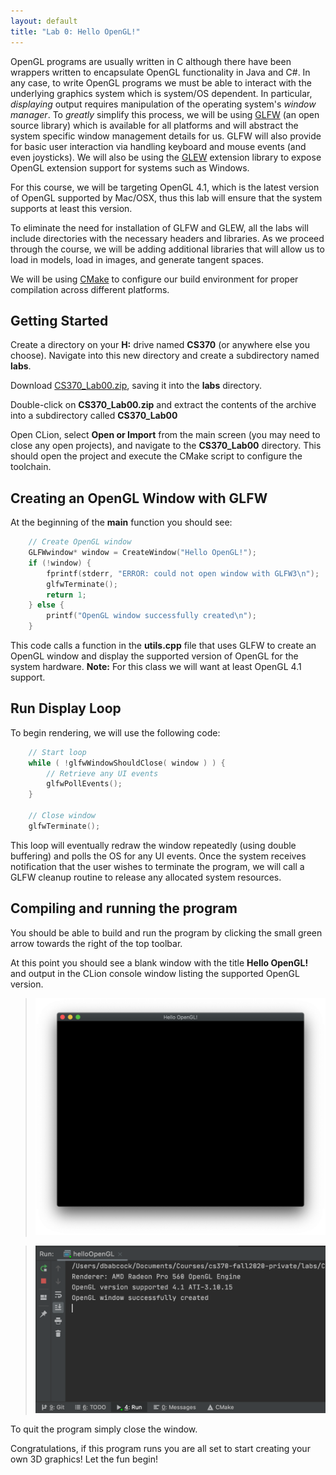 ```yaml
---
layout: default
title: "Lab 0: Hello OpenGL!"
---
```


OpenGL programs are usually written in C although there have been wrappers written to encapsulate OpenGL functionality in Java and C\#. In any case, to write OpenGL programs we must be able to interact with the underlying graphics system which is system/OS dependent. In particular, *displaying* output requires manipulation of the operating system's *window manager*. To *greatly* simplify this process, we will be using [GLFW](https://www.glfw.org) (an open source library) which is available for all platforms and will abstract the system specific window management details for us. GLFW will also provide for basic user interaction via handling keyboard and mouse events (and even joysticks). We will also be using the [GLEW](http://glew.sourceforge.net) extension library to expose OpenGL extension support for systems such as Windows.

For this course, we will be targeting OpenGL 4.1, which is the latest version of OpenGL supported by Mac/OSX, thus this lab will ensure that the system supports at least this version.

To eliminate the need for installation of GLFW and GLEW, all the labs will include directories with the necessary headers and libraries. As we proceed through the course, we will be adding additional libraries that will allow us to load in models, load in images, and generate tangent spaces.

We will be using [CMake](https://cmake.org) to configure our build environment for proper compilation across different platforms.

## Getting Started

Create a directory on your **H:** drive named **CS370** (or anywhere else you choose). Navigate into this new directory and create a subdirectory named **labs**.

Download [CS370\_Lab00.zip](CS370_Lab00.zip), saving it into the **labs** directory.

Double-click on **CS370\_Lab00.zip** and extract the contents of the archive into a subdirectory called **CS370\_Lab00**

Open CLion, select **Open or Import** from the main screen (you may need to close any open projects), and navigate to the **CS370\_Lab00** directory. This should open the project and execute the CMake script to configure the toolchain.

## Creating an OpenGL Window with GLFW

At the beginning of the **main** function you should see:

```cpp
	// Create OpenGL window
	GLFWwindow* window = CreateWindow("Hello OpenGL!");
    if (!window) {
        fprintf(stderr, "ERROR: could not open window with GLFW3\n");
        glfwTerminate();
        return 1;
    } else {
        printf("OpenGL window successfully created\n");
    }
```

This code calls a function in the **utils.cpp** file that uses GLFW to create an OpenGL window and display the supported version of OpenGL for the system hardware. **Note:** For this class we will want at least OpenGL 4.1 support.

## Run Display Loop

To begin rendering, we will use the following code:

```cpp
    // Start loop
    while ( !glfwWindowShouldClose( window ) ) {
        // Retrieve any UI events
        glfwPollEvents();
    }

    // Close window
    glfwTerminate();
```

This loop will eventually redraw the window repeatedly (using double buffering) and polls the OS for any UI events. Once the system receives notification that the user wishes to terminate the program, we will call a GLFW cleanup routine to release any allocated system resources.

## Compiling and running the program

You should be able to build and run the program by clicking the small green arrow towards the right of the top toolbar.

At this point you should see a blank window with the title **Hello OpenGL!** and output in the CLion console window listing the supported OpenGL version.

> ![image](images/lab00/Blank.png)

> ![image](images/lab00/Console.png)

To quit the program simply close the window.

Congratulations, if this program runs you are all set to start creating your own 3D graphics! Let the fun begin!

